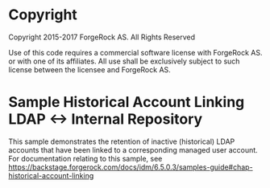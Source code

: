 Copyright
=============
Copyright 2015-2017 ForgeRock AS. All Rights Reserved

Use of this code requires a commercial software license with ForgeRock AS.
or with one of its affiliates. All use shall be exclusively subject
to such license between the licensee and ForgeRock AS.

Sample Historical Account Linking LDAP <-> Internal Repository
==============================================================

This sample demonstrates the retention of inactive (historical) LDAP accounts that have been
linked to a corresponding managed user account. For documentation relating to this sample, see
https://backstage.forgerock.com/docs/idm/6.5.0.3/samples-guide#chap-historical-account-linking
